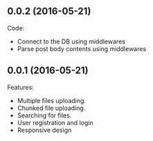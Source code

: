 ## 0.0.2 (2016-05-21)

Code:
   - Connect to the DB using middlewares
   - Parse post body contents using middlewares

## 0.0.1 (2016-05-21)

Features:
  - Multiple files uploading.
  - Chunked file uploading.
  - Searching for files.
  - User registration and login
  - Responsive design
